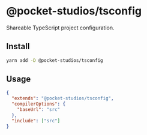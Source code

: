 # @pocket-studios/tsconfig

Shareable TypeScript project configuration.

## Install

```bash
yarn add -D @pocket-studios/tsconfig
```

## Usage

```json
{
  "extends": "@pocket-studios/tsconfig",
  "compilerOptions": {
    "baseUrl": "src"
  },
  "include": ["src"]
}
```
